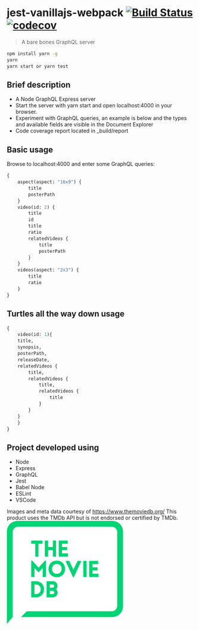 # jest-vanillajs-webpack [![Build Status](https://travis-ci.org/globalroo/jest-vanillajs-webpack.svg?branch=master)](https://travis-ci.org/globalroo/jest-vanillajs-webpack)[![codecov](https://codecov.io/gh/globalroo/jest-vanillajs-webpack/branch/master/graph/badge.svg)](https://codecov.io/gh/globalroo/jest-vanillajs-webpack)

> A bare bones GraphQL server

```sh
npm install yarn -g
yarn
yarn start or yarn test
```
## Brief description

- A Node GraphQL Express server
- Start the server with yarn start and open localhost:4000 in your browser.
- Experiment with GraphQL queries, an example is below and the types and available fields are visible in the Document Explorer
- Code coverage report located in _build/report

## Basic usage

Browse to localhost:4000 and enter some GraphQL queries:

```graphql
{
	aspect(aspect: "16x9") {
		title
		posterPath
	}
	video(id: 2) {
		title
		id
		title
		ratio
		relatedVideos {
			title
			posterPath
		}
	}
	videos(aspect: "2x3") {
		title
		ratio
	}
}
```
## Turtles all the way down usage

```graphql
{
	video(id: 1){
	title,
	synopsis,
	posterPath,
	releaseDate,
	relatedVideos {
		title,
		relatedVideos {
			title,
			relatedVideos {
				title
			}
		}
	}
	}
}
```

## Project developed using

- Node
- Express
- GraphQL
- Jest
- Babel Node
- ESLint
- VSCode

Images and meta data courtesy of https://www.themoviedb.org/
This product uses the TMDb API but is not endorsed or certified by TMDb.
![The Movie DB](https://github.com/globalroo/basic-graphql-server/blob/master/312x276-primary-green.png)
